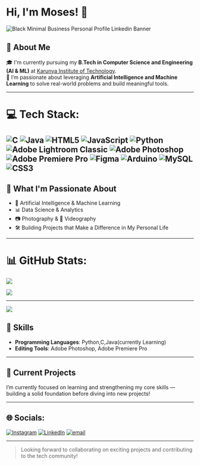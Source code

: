 # Hi, I'm Moses! 👋

![Black Minimal Business Personal Profile Linkedin Banner](https://github.com/user-attachments/assets/b1b04d63-b6c2-4707-b2bd-8631666a6d91)

## 🚀 About Me

🎓 I'm currently pursuing my **B.Tech in Computer Science and Engineering (AI & ML)** at [Karunya Institute of Technology](https://www.karunya.edu/).  
🧠 I’m passionate about leveraging **Artificial Intelligence and Machine Learning** to solve real-world problems and build meaningful tools.

---
# 💻 Tech Stack:
![C](https://img.shields.io/badge/c-%2300599C.svg?style=flat&logo=c&logoColor=white) ![Java](https://img.shields.io/badge/java-%23ED8B00.svg?style=flat&logo=openjdk&logoColor=white) ![HTML5](https://img.shields.io/badge/html5-%23E34F26.svg?style=flat&logo=html5&logoColor=white) ![JavaScript](https://img.shields.io/badge/javascript-%23323330.svg?style=flat&logo=javascript&logoColor=%23F7DF1E) ![Python](https://img.shields.io/badge/python-3670A0?style=flat&logo=python&logoColor=ffdd54) ![Adobe Lightroom Classic](https://img.shields.io/badge/Adobe%20Lightroom%20Classic-31A8FF.svg?style=flat&logo=Adobe%20Lightroom%20Classic&logoColor=white) ![Adobe Photoshop](https://img.shields.io/badge/adobe%20photoshop-%2331A8FF.svg?style=flat&logo=adobe%20photoshop&logoColor=white) ![Adobe Premiere Pro](https://img.shields.io/badge/Adobe%20Premiere%20Pro-9999FF.svg?style=flat&logo=Adobe%20Premiere%20Pro&logoColor=white) ![Figma](https://img.shields.io/badge/figma-%23F24E1E.svg?style=flat&logo=figma&logoColor=white) ![Arduino](https://img.shields.io/badge/-Arduino-00979D?style=flat&logo=Arduino&logoColor=white) ![MySQL](https://img.shields.io/badge/mysql-4479A1.svg?style=flat&logo=mysql&logoColor=white) ![CSS3](https://img.shields.io/badge/css3-%231572B6.svg?style=flat&logo=css3&logoColor=white)
---

## 🎯 What I'm Passionate About
- 🤖 Artificial Intelligence & Machine Learning  
- 📊 Data Science & Analytics  
- 📷 Photography & 🎥 Videography  
- 🛠️ Building Projects that Make a Difference in My Personal Life  

---
# 📊 GitHub Stats:

![](https://nirzak-streak-stats.vercel.app/?user=mosesfdo&theme=tokyonight&hide_border=true)<br/>

![](https://github-readme-stats.vercel.app/api/top-langs/?username=mosesfdo&theme=tokyonight&hide_border=true&include_all_commits=false&count_private=false&layout=compact)

---
[![](https://visitcount.itsvg.in/api?id=mosesfdo&icon=0&color=0)](https://visitcount.itsvg.in)

<!-- Proudly created with GPRM ( https://gprm.itsvg.in ) -->
<!-- Proudly created with GPRM ( https://gprm.itsvg.in ) -->
## 🔧 Skills
- **Programming Languages**: Python,C,Java(currently Learning)
- **Editing Tools**: Adobe Photoshop, Adobe Premiere Pro  

---

## 💼 Current Projects
I’m currently focused on learning and strengthening my core skills — building a solid foundation before diving into new projects!

---

## 🌐 Socials:
[![Instagram](https://img.shields.io/badge/Instagram-%23E4405F.svg?logo=Instagram&logoColor=white)](https://instagram.com/moses_fdo) [![LinkedIn](https://img.shields.io/badge/LinkedIn-%230077B5.svg?logo=linkedin&logoColor=white)](https://linkedin.com/in/mosesfdo) [![email](https://img.shields.io/badge/Email-D14836?logo=gmail&logoColor=white)](mailto:dmosesfernando@gmail.com) 


---

> Looking forward to collaborating on exciting projects and contributing to the tech community!
